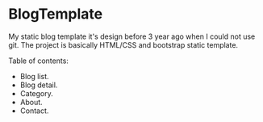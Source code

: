 # BlogTemplate
My static blog template it's design before 3 year ago when I could not use git. The project is basically HTML/CSS and bootstrap static template.


Table of contents:
- Blog list.
- Blog detail.
- Category.
- About.
- Contact.
